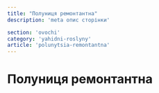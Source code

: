 ```yaml
---
title: "Полуниця ремонтантна"
description: 'meta опис сторінки'

section: 'ovochi'
category: 'yahidni-roslyny'
article: 'polunytsia-remontantna'
---
```


# Полуниця ремонтантна